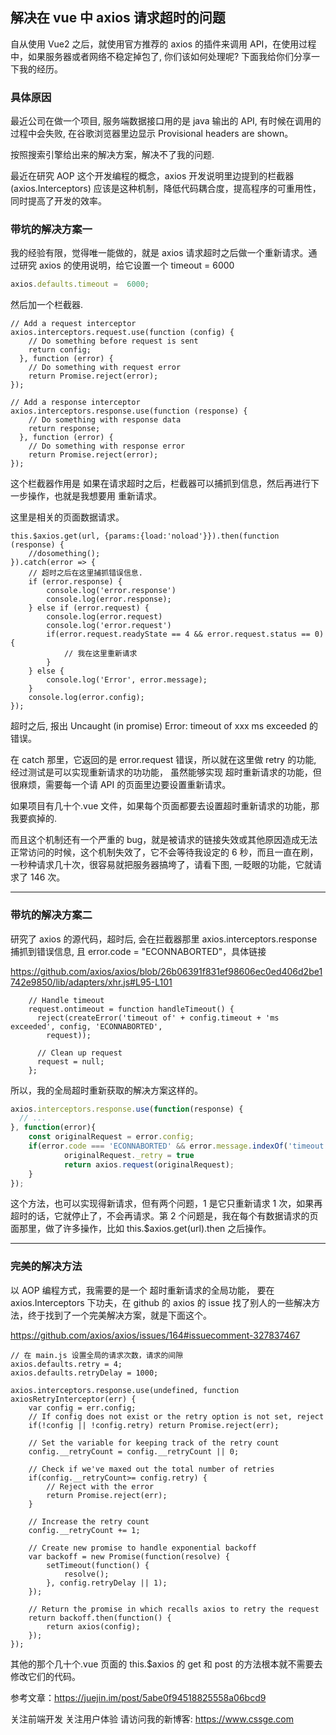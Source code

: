 ## 解决在 vue 中 axios 请求超时的问题

自从使用 Vue2 之后，就使用官方推荐的 axios 的插件来调用 API，在使用过程中，如果服务器或者网络不稳定掉包了, 你们该如何处理呢? 下面我给你们分享一下我的经历。

### 具体原因
最近公司在做一个项目, 服务端数据接口用的是 java 输出的 API, 有时候在调用的过程中会失败, 在谷歌浏览器里边显示 Provisional headers are shown。

按照搜索引擎给出来的解决方案，解决不了我的问题.

最近在研究 AOP 这个开发编程的概念，axios 开发说明里边提到的栏截器 (axios.Interceptors) 应该是这种机制，降低代码耦合度，提高程序的可重用性，同时提高了开发的效率。

### 带坑的解决方案一
我的经验有限，觉得唯一能做的，就是 axios 请求超时之后做一个重新请求。通过研究 axios 的使用说明，给它设置一个 timeout = 6000

 
```javascript
axios.defaults.timeout =  6000;
```
然后加一个栏截器.

```
// Add a request interceptor
axios.interceptors.request.use(function (config) {
    // Do something before request is sent
    return config;
  }, function (error) {
    // Do something with request error
    return Promise.reject(error);
});

// Add a response interceptor
axios.interceptors.response.use(function (response) {
    // Do something with response data
    return response;
  }, function (error) {
    // Do something with response error
    return Promise.reject(error);
});
```
这个栏截器作用是 如果在请求超时之后，栏截器可以捕抓到信息，然后再进行下一步操作，也就是我想要用 重新请求。

这里是相关的页面数据请求。

 

```
this.$axios.get(url, {params:{load:'noload'}}).then(function (response) {
    //dosomething();
}).catch(error => {
    // 超时之后在这里捕抓错误信息.
    if (error.response) {
        console.log('error.response')
        console.log(error.response);
    } else if (error.request) {
        console.log(error.request)
        console.log('error.request')
        if(error.request.readyState == 4 && error.request.status == 0){
            // 我在这里重新请求
        }
    } else {
        console.log('Error', error.message);
    }
    console.log(error.config);
});

```
超时之后, 报出 Uncaught (in promise) Error: timeout of xxx ms exceeded 的错误。

在 catch 那里，它返回的是 error.request 错误，所以就在这里做 retry 的功能, 经过测试是可以实现重新请求的功功能， 虽然能够实现 超时重新请求的功能，但很麻烦，需要每一个请 API 的页面里边要设置重新请求。

如果项目有几十个.vue 文件，如果每个页面都要去设置超时重新请求的功能，那我要疯掉的.
 
而且这个机制还有一个严重的 bug，就是被请求的链接失效或其他原因造成无法正常访问的时候，这个机制失效了，它不会等待我设定的 6 秒，而且一直在刷，一秒种请求几十次，很容易就把服务器搞垮了，请看下图, 一眨眼的功能，它就请求了 146 次。

 

---

### 带坑的解决方案二
研究了 axios 的源代码，超时后, 会在拦截器那里 axios.interceptors.response 捕抓到错误信息, 且 error.code = "ECONNABORTED"，具体链接

https://github.com/axios/axios/blob/26b06391f831ef98606ec0ed406d2be1742e9850/lib/adapters/xhr.js#L95-L101

```
    // Handle timeout
    request.ontimeout = function handleTimeout() {
      reject(createError('timeout of' + config.timeout + 'ms exceeded', config, 'ECONNABORTED',
        request));

      // Clean up request
      request = null;
    };
```
 

所以，我的全局超时重新获取的解决方案这样的。


```javascript
axios.interceptors.response.use(function(response) {
  // ...
}, function(error){
    const originalRequest = error.config;
    if(error.code === 'ECONNABORTED' && error.message.indexOf('timeout') !== -1 && !originalRequest._retry){
            originalRequest._retry = true
            return axios.request(originalRequest);
    }
});
```
 

这个方法，也可以实现得新请求，但有两个问题，1 是它只重新请求 1 次，如果再超时的话，它就停止了，不会再请求。第 2 个问题是，我在每个有数据请求的页面那里，做了许多操作，比如 this.$axios.get(url).then 之后操作。

---
### 完美的解决方法
以 AOP 编程方式，我需要的是一个 超时重新请求的全局功能， 要在 axios.Interceptors 下功夫，在 github 的 axios 的 issue 找了别人的一些解决方法，终于找到了一个完美解决方案，就是下面这个。

https://github.com/axios/axios/issues/164#issuecomment-327837467

 

```
// 在 main.js 设置全局的请求次数，请求的间隙
axios.defaults.retry = 4;
axios.defaults.retryDelay = 1000;

axios.interceptors.response.use(undefined, function axiosRetryInterceptor(err) {
    var config = err.config;
    // If config does not exist or the retry option is not set, reject
    if(!config || !config.retry) return Promise.reject(err);
    
    // Set the variable for keeping track of the retry count
    config.__retryCount = config.__retryCount || 0;
    
    // Check if we've maxed out the total number of retries
    if(config.__retryCount>= config.retry) {
        // Reject with the error
        return Promise.reject(err);
    }
    
    // Increase the retry count
    config.__retryCount += 1;
    
    // Create new promise to handle exponential backoff
    var backoff = new Promise(function(resolve) {
        setTimeout(function() {
            resolve();
        }, config.retryDelay || 1);
    });
    
    // Return the promise in which recalls axios to retry the request
    return backoff.then(function() {
        return axios(config);
    });
});
```
其他的那个几十个.vue 页面的 this.$axios 的 get 和 post 的方法根本就不需要去修改它们的代码。

 

参考文章：https://juejin.im/post/5abe0f94518825558a06bcd9

关注前端开发 关注用户体验 请访问我的新博客: https://www.cssge.com
